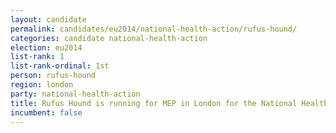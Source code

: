 ```yaml
---
layout: candidate
permalink: candidates/eu2014/national-health-action/rufus-hound/
categories: candidate national-health-action
election: eu2014
list-rank: 1
list-rank-ordinal: 1st
person: rufus-hound
region: london
party: national-health-action
title: Rufus Hound is running for MEP in London for the National Health Action Party
incumbent: false
---
```

